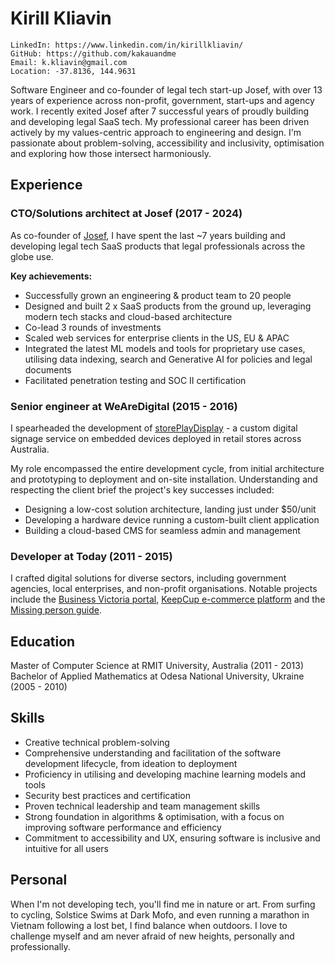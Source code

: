 # Kirill Kliavin

```
LinkedIn: https://www.linkedin.com/in/kirillkliavin/
GitHub: https://github.com/kakauandme
Email: k.kliavin@gmail.com
Location: -37.8136, 144.9631
```

Software Engineer and co-founder of legal tech start-up Josef, with over 13 years of experience across non-profit, government, start-ups and agency work. I recently exited Josef after 7 successful years of proudly building and developing legal SaaS tech. My professional career has been driven actively by my values-centric approach to engineering and design. I'm passionate about problem-solving, accessibility and inclusivity, optimisation and exploring how those intersect harmoniously.

## Experience

### CTO/Solutions architect at Josef (2017 - 2024)

As co-founder of [Josef](https://joseflegal.com), I have spent the last ~7 years building and developing legal tech SaaS products that legal professionals across the globe use.

**Key achievements:**

- Successfully grown an engineering & product team to 20 people
- Designed and built 2 x SaaS products from the ground up, leveraging modern tech stacks and cloud-based architecture
- Co-lead 3 rounds of investments
- Scaled web services for enterprise clients in the US, EU & APAC
- Integrated the latest ML models and tools for proprietary use cases, utilising data indexing, search and Generative AI for policies and legal documents
- Facilitated penetration testing and SOC II certification

### Senior engineer at WeAreDigital (2015 - 2016)

I spearheaded the development of [storePlayDisplay](http://www.storeplaydisplay.com) - a custom digital signage service on embedded devices deployed in retail stores across Australia.

My role encompassed the entire development cycle, from initial architecture and prototyping to deployment and on-site installation. Understanding and respecting the client brief the project's key successes included:

- Designing a low-cost solution architecture, landing just under $50/unit
- Developing a hardware device running a custom-built client application
- Building a cloud-based CMS for seamless admin and management

### Developer at Today (2011 - 2015)

I crafted digital solutions for diverse sectors, including government agencies, local enterprises, and non-profit organisations. Notable projects include the [Business Victoria portal](https://business.vic.gov.au/), [KeepCup e-commerce platform](https://au.keepcup.com/) and the [Missing person guide](https://www.missingpersonsguide.com/).

## Education

Master of Computer Science at RMIT University, Australia (2011 - 2013)  
Bachelor of Applied Mathematics at Odesa National University, Ukraine (2005 - 2010)

## Skills

- Creative technical problem-solving
- Comprehensive understanding and facilitation of the software development lifecycle, from ideation to deployment
- Proficiency in utilising and developing machine learning models and tools
- Security best practices and certification
- Proven technical leadership and team management skills
- Strong foundation in algorithms & optimisation, with a focus on improving software performance and efficiency
- Commitment to accessibility and UX, ensuring software is inclusive and intuitive for all users

## Personal

When I'm not developing tech, you'll find me in nature or art. From surfing to cycling, Solstice Swims at Dark Mofo, and even running a marathon in Vietnam following a lost bet, I find balance when outdoors. I love to challenge myself and am never afraid of new heights, personally and professionally.
